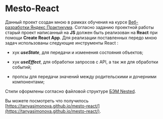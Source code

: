 # Mesto-React

Данный проект создан мною в рамках обучения на курсе [Веб-разработки Яндекс Практикума](https://practicum.yandex.ru/web/). Согласно заданию проектной работы старый проект написанный на **JS** должен быть реализован на **React** при помощи  **Create React App**.  Для реализации поставленных передо мною задач использованы следующие инструменты React :

* хук ***useState***, для передачи и изменения состояния объектов;

* хук ***useEffect***, для обработки запросов с API, а так же для обработки событий; 

* пропсы для передачи значений между родительскими и дочерними компонентами;

Стили оформлены согласно файловой структуре [БЭМ Nested](https://ru.bem.info/methodology/).

Вы можете посмотреть что получилось [https://tanyasimonova.github.io/mesto-react/](https://tanyasimonova.github.io/mesto-react/).
